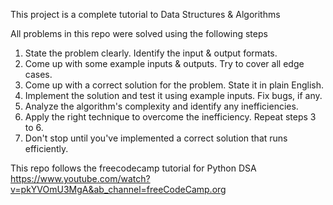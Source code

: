This project is a complete tutorial to Data Structures & Algorithms

All problems in this repo were solved using the following steps

1. State the problem clearly. Identify the input & output formats.
2. Come up with some example inputs & outputs. Try to cover all edge cases.
3. Come up with a correct solution for the problem. State it in plain English.
4. Implement the solution and test it using example inputs. Fix bugs, if any.
5. Analyze the algorithm's complexity and identify any inefficiencies.
6. Apply the right technique to overcome the inefficiency. Repeat steps 3 to 6.
7. Don't stop until you've implemented a correct solution that runs efficiently.

This repo follows the freecodecamp tutorial for Python DSA
https://www.youtube.com/watch?v=pkYVOmU3MgA&ab_channel=freeCodeCamp.org
